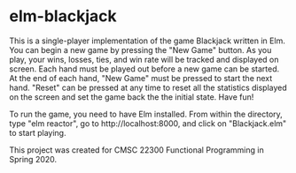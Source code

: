 # elm-blackjack
This is a single-player implementation of the game Blackjack written in Elm. You can begin a new game by pressing the "New Game" button.
As you play, your wins, losses, ties, and win rate will be tracked and displayed on screen. Each hand must be played out before a new game
can be started. At the end of each hand, "New Game" must be pressed to start the next hand. "Reset" can be pressed at any time to reset all
the statistics displayed on the screen and set the game back the the initial state. Have fun!

To run the game, you need to have Elm installed. From within the directory, type "elm reactor", go to http://localhost:8000,
and click on "Blackjack.elm" to start playing.

This project was created for CMSC 22300 Functional Programming in Spring 2020.

